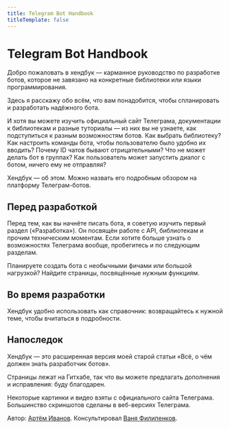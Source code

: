 ```yaml
---
title: Telegram Bot Handbook
titleTemplate: false
---
```


<script setup>
import BookTOC from '../../components/BookTOC.vue';
</script>

# Telegram Bot Handbook

Добро пожаловать в хендбук — карманное руководство по разработке ботов, которое не завязано на конкретные библиотеки или
языки программирования.

Здесь я расскажу обо всём, что вам понадобится, чтобы спланировать и разработать надёжного бота.

И хотя вы можете изучить официальный сайт Телеграма, документации к библиотекам и разные туториалы — из них вы не
узнаете, как подступиться к разным возможностям ботов. Как выбрать библиотеку? Как настроить команды бота, чтобы
пользователю было удобно их вводить? Почему ID чатов бывают отрицательными? Что не может делать бот в группах? Как
пользователь может запустить диалог с ботом, ничего ему не отправляя?

Хендбук — об этом. Можно назвать его подробным обзором на платформу Телеграм-ботов.

<BookTOC title="Содержание"/>

## Перед разработкой

Перед тем, как вы начнёте писать бота, я советую изучить первый раздел («Разработка»). Он посвящён
работе с API, библиотекам и прочим техническим моментам. Если хотите больше узнать о возможностях Телеграма вообще,
пробегитесь и по следующим разделам.

Планируете создать бота с необычными фичами или большой нагрузкой? Найдите страницы, посвящённые
нужным функциям.

## Во время разработки

Хендбук удобно использовать как справочник: возвращайтесь к нужной теме, чтобы вчитаться в подробности.

## Напоследок

Хендбук — это расширенная версия моей старой статьи «Всё, о чём должен знать разработчик ботов».

Страницы лежат на Гитхабе, так что вы можете предлагать дополнения и исправления: буду благодарен.

Некоторые картинки и видео взяты с официального сайта Телеграма. Большинство скриншотов сделаны в веб-версиях Телеграма.

Автор: [Артём Иванов](https://t.me/tm_a_t). Консультировал [Ваня Филипенков](https://t.me/vanutp).
